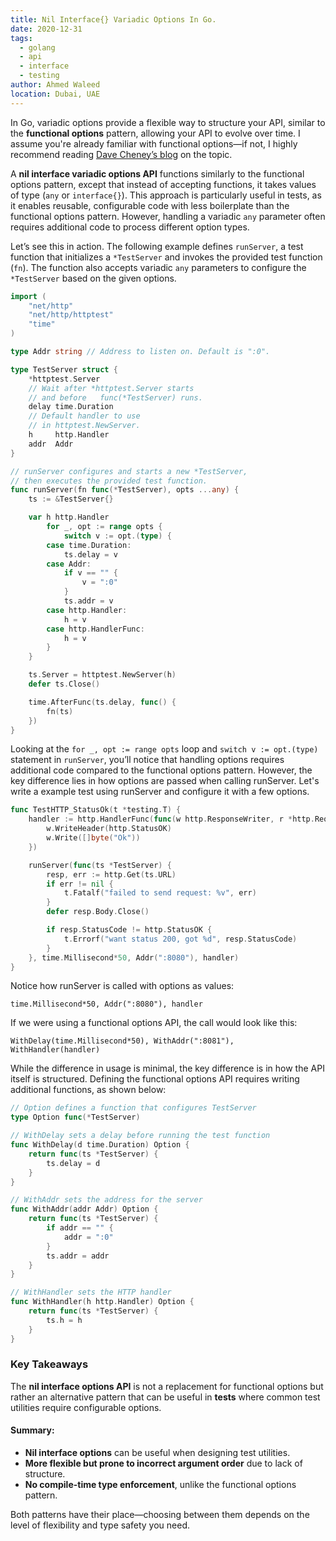 ```yaml
---
title: Nil Interface{} Variadic Options In Go.
date: 2020-12-31
tags: 
  - golang
  - api
  - interface
  - testing
author: Ahmed Waleed
location: Dubai, UAE  
---
```


In Go, variadic options provide a flexible way to structure your API, similar to the **functional options** pattern, allowing your API to evolve over time. I assume you're already familiar with functional options—if not, I highly recommend reading [Dave Cheney’s blog](https://dave.cheney.net/2014/10/17/functional-options-for-friendly-apis) on the topic.

A **nil interface variadic options API** functions similarly to the functional options pattern, except that instead of accepting functions, it takes values of type (`any` or `interface{}`). This approach is particularly useful in tests, as it enables reusable, configurable code with less boilerplate than the functional options pattern. However, handling a variadic `any` parameter often requires additional code to process different option types.

Let’s see this in action. The following example defines `runServer`, a test function that initializes a `*TestServer` and invokes the provided test function (`fn`). The function also accepts variadic `any` parameters to configure the `*TestServer` based on the given options.

```go
import (
	"net/http"
	"net/http/httptest"
	"time"
)

type Addr string // Address to listen on. Default is ":0".

type TestServer struct {
	*httptest.Server
	// Wait after *httptest.Server starts 
	// and before 	func(*TestServer) runs.
	delay time.Duration 
	// Default handler to use
	// in httptest.NewServer.
	h     http.Handler  
	addr  Addr
}

// runServer configures and starts a new *TestServer,
// then executes the provided test function.
func runServer(fn func(*TestServer), opts ...any) {
	ts := &TestServer{}

	var h http.Handler
		for _, opt := range opts {
			switch v := opt.(type) {
		case time.Duration:
			ts.delay = v
		case Addr:
			if v == "" {
				v = ":0"
			}
			ts.addr = v
		case http.Handler:
			h = v
		case http.HandlerFunc:
			h = v
		}
	}

	ts.Server = httptest.NewServer(h)
	defer ts.Close()

	time.AfterFunc(ts.delay, func() {
		fn(ts)
	})
}
```
Looking at the `for _, opt := range opts` loop and `switch v := opt.(type)` statement in `runServer`, you’ll notice that handling options requires additional code compared to the functional options pattern. However, the key difference lies in how options are passed when calling runServer. Let's write a example test using runServer and configure it with a few options.

```go
func TestHTTP_StatusOk(t *testing.T) {
	handler := http.HandlerFunc(func(w http.ResponseWriter, r *http.Request) {
		w.WriteHeader(http.StatusOK)
		w.Write([]byte("Ok"))
	})

	runServer(func(ts *TestServer) {
		resp, err := http.Get(ts.URL)
		if err != nil {
			t.Fatalf("failed to send request: %v", err)
		}
		defer resp.Body.Close()

		if resp.StatusCode != http.StatusOK {
			t.Errorf("want status 200, got %d", resp.StatusCode)
		}
	}, time.Millisecond*50, Addr(":8080"), handler)
}
```
Notice how runServer is called with options as values:
```
time.Millisecond*50, Addr(":8080"), handler
```
If we were using a functional options API, the call would look like this:
```
WithDelay(time.Millisecond*50), WithAddr(":8081"), WithHandler(handler)
```
While the difference in usage is minimal, the key difference is in how the API itself is structured. Defining the functional options API requires writing additional functions, as shown below:
```go
// Option defines a function that configures TestServer
type Option func(*TestServer)

// WithDelay sets a delay before running the test function
func WithDelay(d time.Duration) Option {
	return func(ts *TestServer) {
		ts.delay = d
	}
}

// WithAddr sets the address for the server
func WithAddr(addr Addr) Option {
	return func(ts *TestServer) {
		if addr == "" {
			addr = ":0"
		}
		ts.addr = addr
	}
}

// WithHandler sets the HTTP handler
func WithHandler(h http.Handler) Option {
	return func(ts *TestServer) {
		ts.h = h
	}
}
```

### Key Takeaways

The **nil interface options API** is not a replacement for functional options but rather an alternative pattern that can be useful in **tests** where common test utilities require configurable options.

#### **Summary:**
- **Nil interface options** can be useful when designing test utilities.
- **More flexible but prone to incorrect argument order** due to lack of structure.
- **No compile-time type enforcement**, unlike the functional options pattern.

Both patterns have their place—choosing between them depends on the level of flexibility and type safety you need.

